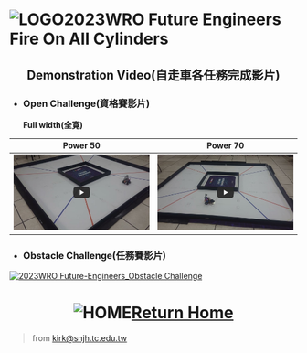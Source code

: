 ![LOGO](../other/img/logo.png)2023WRO Future Engineers Fire On All Cylinders  
=====
## <div align="center">Demonstration Video(自走車各任務完成影片)</div> 
- ### Open Challenge(資格賽影片)
  __Full width(全寛)__
  
|Power 50 |Power 70|
|:----:|:----:|
|[![Open Challenge power 50 Full width On-All-Cylinders](./img/Open_Challenge_power_50_Full_width.jpg)](https://youtu.be/OUg0x4Qdc0c "Open_Challenge_power_50_Full_width")|[![Open Challenge power 70 Full width On-All-Cylinders](./img/Open_Challenge_power_70_Full_width.jpg)](https://youtu.be/MA1k2P87LdE "Open Challenge power 70 Full width On-All-Cylinders")|

- ### Obstacle Challenge(任務賽影片)
[![2023WRO Future-Engineers_Obstacle Challenge](./img/Obstacle_Challenge.jpg)](https://youtu.be/CwvGDfQJ8cQ "2023WRO Future-Engineers_Obstacle Challenge")

# <div align="center">![HOME](../other/img/Home.png)[Return Home](../)</div>  

> from kirk@snjh.tc.edu.tw
